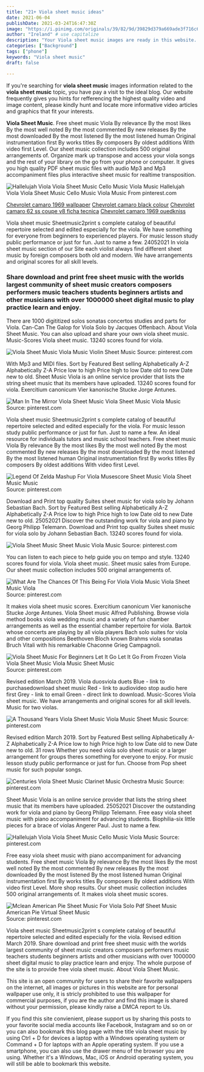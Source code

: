 ```yaml
---
title: "21+ Viola sheet music ideas"
date: 2021-06-04
publishDate: 2021-03-24T16:47:30Z
image: "https://i.pinimg.com/originals/39/82/9d/39829d379a669ade3f716c6319fb79e8.png"
author: "Ireland" # use capitalize
description: "Your Viola sheet music images are ready in this website. Viola sheet music are a topic that is being searched for and liked by netizens now. You can Find and Download the Viola sheet music files here. Get all free photos."
categories: ["Background"]
tags: ["phone"]
keywords: "Viola sheet music"
draft: false

---
```


If you're searching for **viola sheet music** images information related to the **viola sheet music** topic, you have pay a visit to the ideal  blog.  Our website frequently  gives you  hints  for refferencing  the highest  quality video and image  content, please kindly hunt and locate more informative video articles and graphics  that fit your interests.

**Viola Sheet Music**. Free sheet music Viola By relevance By the most likes By the most well noted By the most commented By new releases By the most downloaded By the most listened By the most listened human Original instrumentation first By works titles By composers By oldest additions With video first Level. Our sheet music collection includes 500 original arrangements of. Organize mark up transpose and access your viola songs and the rest of your library on the go from your phone or computer. It gives you high quality PDF sheet music files with audio Mp3 and Mp3 accompaniment files plus interactive sheet music for realtime transposition.

![Hallelujah Viola Viola Sheet Music Cello Music Viola Music](https://i.pinimg.com/originals/a2/e3/87/a2e387cf419243c6b494a681089b0006.png "Hallelujah Viola Viola Sheet Music Cello Music Viola Music")
Hallelujah Viola Viola Sheet Music Cello Music Viola Music From pinterest.com

[Chevrolet camaro 1969 wallpaper](/chevrolet-camaro-1969-wallpaper/)
[Chevrolet camaro black colour](/chevrolet-camaro-black-colour/)
[Chevrolet camaro 62 ss coupe v8 ficha tecnica](/chevrolet-camaro-62-ss-coupe-v8-ficha-tecnica/)
[Chevrolet camaro 1969 ouedkniss](/chevrolet-camaro-1969-ouedkniss/)

Viola sheet music Sheetmusic2print s complete catalog of beautiful repertoire selected and edited especially for the viola. We have something for everyone from beginners to experienced players. For music lesson study public performance or just for fun. Just to name a few. 24052021 In viola sheet music section of our Site each violist always find different sheet music by foreign composers both old and modern. We have arrangements and original scores for all skill levels.

### Share download and print free sheet music with the worlds largest community of sheet music creators composers performers music teachers students beginners artists and other musicians with over 1000000 sheet digital music to play practice learn and enjoy.

There are 1000 digititized solos sonatas concertos studies and parts for Viola. Can-Can The Galop for Viola Solo by Jacques Offenbach. About Viola Sheet Music. You can also upload and share your own viola sheet music. Music-Scores Viola sheet music. 13240 scores found for viola.


![Viola Sheet Music Viola Music Violin Sheet Music](https://i.pinimg.com/originals/59/67/cc/5967cc054a19a20825220d69491e9e77.png "Viola Sheet Music Viola Music Violin Sheet Music")
Source: pinterest.com

With Mp3 and MIDI files. Sort by Featured Best selling Alphabetically A-Z Alphabetically Z-A Price low to high Price high to low Date old to new Date new to old. Sheet Music Viola is an online service provider that lists the string sheet music that its members have uploaded. 13240 scores found for viola. Exercitium canonicum Vier kanonische Stucke Jorge Antunes.

![Man In The Mirror Viola Sheet Music Viola Sheet Music Viola Music](https://i.pinimg.com/originals/e4/1b/f2/e41bf2380f76381dc48868e7ea577749.png "Man In The Mirror Viola Sheet Music Viola Sheet Music Viola Music")
Source: pinterest.com

Viola sheet music Sheetmusic2print s complete catalog of beautiful repertoire selected and edited especially for the viola. For music lesson study public performance or just for fun. Just to name a few. An ideal resource for individuals tutors and music school teachers. Free sheet music Viola By relevance By the most likes By the most well noted By the most commented By new releases By the most downloaded By the most listened By the most listened human Original instrumentation first By works titles By composers By oldest additions With video first Level.

![Legend Of Zelda Mashup For Viola Musescore Sheet Music Viola Sheet Music Music](https://i.pinimg.com/originals/36/4e/2b/364e2bda9a909fd190c534e5265f47a3.png "Legend Of Zelda Mashup For Viola Musescore Sheet Music Viola Sheet Music Music")
Source: pinterest.com

Download and Print top quality Suites sheet music for viola solo by Johann Sebastian Bach. Sort by Featured Best selling Alphabetically A-Z Alphabetically Z-A Price low to high Price high to low Date old to new Date new to old. 25052021 Discover the outstanding work for viola and piano by Georg Philipp Telemann. Download and Print top quality Suites sheet music for viola solo by Johann Sebastian Bach. 13240 scores found for viola.

![Viola Sheet Music Sheet Music Viola Music](https://i.pinimg.com/originals/cf/b7/6f/cfb76f532c6ae7ac75651e30ae50fe96.jpg "Viola Sheet Music Sheet Music Viola Music")
Source: pinterest.com

You can listen to each piece to help guide you on tempo and style. 13240 scores found for viola. Viola sheet music. Sheet music sales from Europe. Our sheet music collection includes 500 original arrangements of.

![What Are The Chances Of This Being For Viola Viola Music Viola Sheet Music Viola](https://i.pinimg.com/originals/2f/9e/3d/2f9e3d3451fe1cf6eefc2e5b3be0aba1.png "What Are The Chances Of This Being For Viola Viola Music Viola Sheet Music Viola")
Source: pinterest.com

It makes viola sheet music scores. Exercitium canonicum Vier kanonische Stucke Jorge Antunes. Viola Sheet music Alfred Publishing. Browse viola method books viola wedding music and a variety of fun chamber arrangements as well as the essential chamber repertoire for viola. Bartok whose concerts are playing by all viola players Bach solo suites for viola and other compositions Beethoven Bloch known Brahms viola sonatas Bruch Vitali with his remarkable Chaconne Grieg Campagnoli.

![Viola Sheet Music For Beginners Let It Go Let It Go From Frozen Viola Viola Sheet Music Viola Music Sheet Music](https://i.pinimg.com/originals/6a/10/d9/6a10d901910c5110a3d5b5d886e62810.jpg "Viola Sheet Music For Beginners Let It Go Let It Go From Frozen Viola Viola Sheet Music Viola Music Sheet Music")
Source: pinterest.com

Revised edition March 2019. Viola duosviola duets Blue - link to purchasedownload sheet music Red - link to audiovideo stop audio here first Grey - link to email Green - direct link to download. Music-Scores Viola sheet music. We have arrangements and original scores for all skill levels. Music for two violas.

![A Thousand Years Viola Sheet Music Viola Music Sheet Music](https://i.pinimg.com/originals/a8/11/75/a8117537ac08be35746bc18d9992d8d3.png "A Thousand Years Viola Sheet Music Viola Music Sheet Music")
Source: pinterest.com

Revised edition March 2019. Sort by Featured Best selling Alphabetically A-Z Alphabetically Z-A Price low to high Price high to low Date old to new Date new to old. 31 rows Whether you need viola solo sheet music or a larger arrangement for groups theres something for everyone to enjoy. For music lesson study public performance or just for fun. Choose from Pop sheet music for such popular songs.

![Centuries Viola Sheet Music Clarinet Music Orchestra Music](https://i.pinimg.com/originals/ef/71/29/ef71294184d6e2a68b6fd03740a06e13.png "Centuries Viola Sheet Music Clarinet Music Orchestra Music")
Source: pinterest.com

Sheet Music Viola is an online service provider that lists the string sheet music that its members have uploaded. 25052021 Discover the outstanding work for viola and piano by Georg Philipp Telemann. Free easy viola sheet music with piano accompaniment for advancing students. Biophilia-six little pieces for a brace of violas Angerer Paul. Just to name a few.

![Hallelujah Viola Viola Sheet Music Cello Music Viola Music](https://i.pinimg.com/originals/a2/e3/87/a2e387cf419243c6b494a681089b0006.png "Hallelujah Viola Viola Sheet Music Cello Music Viola Music")
Source: pinterest.com

Free easy viola sheet music with piano accompaniment for advancing students. Free sheet music Viola By relevance By the most likes By the most well noted By the most commented By new releases By the most downloaded By the most listened By the most listened human Original instrumentation first By works titles By composers By oldest additions With video first Level. More shop results. Our sheet music collection includes 500 original arrangements of. It makes viola sheet music scores.

![Mclean American Pie Sheet Music For Viola Solo Pdf Sheet Music American Pie Virtual Sheet Music](https://i.pinimg.com/originals/39/82/9d/39829d379a669ade3f716c6319fb79e8.png "Mclean American Pie Sheet Music For Viola Solo Pdf Sheet Music American Pie Virtual Sheet Music")
Source: pinterest.com

Viola sheet music Sheetmusic2print s complete catalog of beautiful repertoire selected and edited especially for the viola. Revised edition March 2019. Share download and print free sheet music with the worlds largest community of sheet music creators composers performers music teachers students beginners artists and other musicians with over 1000000 sheet digital music to play practice learn and enjoy. The whole purpose of the site is to provide free viola sheet music. About Viola Sheet Music.

This site is an open community for users to share their favorite wallpapers on the internet, all images or pictures in this website are for personal wallpaper use only, it is stricly prohibited to use this wallpaper for commercial purposes, if you are the author and find this image is shared without your permission, please kindly raise a DMCA report to Us.

If you find this site convienient, please support us by sharing this posts to your favorite social media accounts like Facebook, Instagram and so on or you can also bookmark this blog page with the title viola sheet music by using Ctrl + D for devices a laptop with a Windows operating system or Command + D for laptops with an Apple operating system. If you use a smartphone, you can also use the drawer menu of the browser you are using. Whether it's a Windows, Mac, iOS or Android operating system, you will still be able to bookmark this website.

